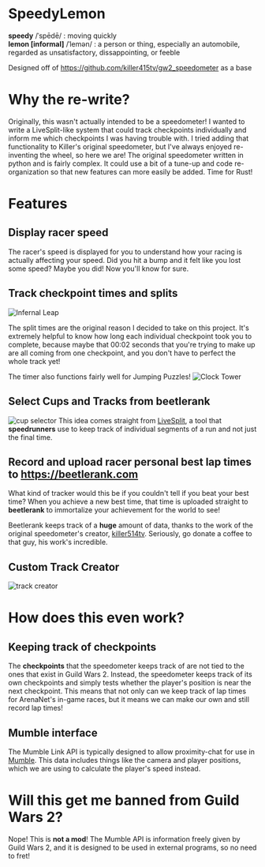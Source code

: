 # SpeedyLemon
**speedy** /ˈspēdē/ : moving quickly  
**lemon [informal]** /ˈlemən/ : a person or thing, especially an automobile, regarded as unsatisfactory, dissappointing, or feeble

Designed off of https://github.com/killer415tv/gw2_speedometer as a base

# Why the re-write?
Originally, this wasn't actually intended to be a speedometer! I wanted to write a LiveSplit-like system that could track checkpoints individually and inform me which checkpoints I was having trouble with. I tried adding that functionality to Killer's original speedometer, but I've always enjoyed re-inventing the wheel, so here we are! The original speedometer written in python and is fairly complex. It could use a bit of a tune-up and code re-organization so that new features can more easily be added. Time for Rust!

# Features
## Display racer speed
The racer's speed is displayed for you to understand how your racing is actually affecting your speed. Did you hit a bump and it felt like you lost some speed? Maybe you did! Now you'll know for sure.

## Track checkpoint times and splits
![Infernal Leap](assets/infernal-leap.png)

The split times are the original reason I decided to take on this project. It's extremely helpful to know how long each individual checkpoint took you to complete, because maybe that 00:02 seconds that you're trying to make up are all coming from one checkpoint, and you don't have to perfect the whole track yet!

The timer also functions fairly well for Jumping Puzzles!
![Clock Tower](assets/clock-tower.png)

## Select Cups and Tracks from beetlerank
![cup selector](assets/cup-selector.png)
This idea comes straight from [LiveSplit](http://livesplit.org/), a tool that **speedrunners** use to keep track of individual segments of a run and not just the final time.

## Record and upload racer personal best lap times to https://beetlerank.com
What kind of tracker would this be if you couldn't tell if you beat your best time? When you achieve a new best time, that time is uploaded straight to **beetlerank** to immortalize your achievement for the world to see!

Beetlerank keeps track of a **huge** amount of data, thanks to the work of the original speedometer's creator, [killer514tv](https://github.com/killer415tv0). Seriously, go donate a coffee to that guy, his work's incredible.

## Custom Track Creator
![track creator](assets/track-creator.png)
# How does this even work?
## Keeping track of checkpoints
The **checkpoints** that the speedometer keeps track of are not tied to the ones that exist in Guild Wars 2. Instead, the speedometer keeps track of its own checkpoints and simply tests whether the player's position is near the next checkpoint. This means that not only can we keep track of lap times for ArenaNet's in-game races, but it means we can make our own and still record lap times!

## Mumble interface
The Mumble Link API is typically designed to allow proximity-chat for use in [Mumble](https://www.mumble.info/).
This data includes things like the camera and player positions, which we are using to calculate the player's speed instead. 

# Will this get me banned from Guild Wars 2?
Nope! This is **not a mod**! The Mumble API is information freely given by Guild Wars 2, and it is designed to be used in external programs, so no need to fret!